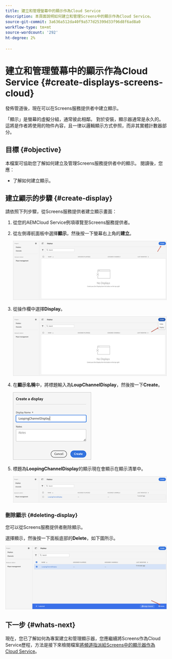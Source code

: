 ```yaml
---
title: 建立和管理螢幕中的顯示作為Cloud Service
description: 本頁面說明如何建立和管理Screens中的顯示作為Cloud Service。
source-git-commit: 3a636a512da40f9a577d25399d33f96d8f6ad8a0
workflow-type: tm+mt
source-wordcount: '292'
ht-degree: 2%

---
```



# 建立和管理螢幕中的顯示作為Cloud Service {#create-displays-screens-cloud}

發佈管道後，現在可以在Screens服務提供者中建立顯示。

「顯示」是螢幕的虛擬分組，通常彼此相鄰。 對於安裝，顯示器通常是永久的。 這將是作者將使用的物件內容，且一律以邏輯顯示方式參照，而非其實體計數器部分。

## 目標 {#objective}

本檔案可協助您了解如何建立及管理Screens服務提供者中的顯示。 閱讀後，您應：

* 了解如何建立顯示。

## 建立顯示的步驟 {#create-display}

請依照下列步驟，從Screens服務提供者建立顯示畫面：

1. 從您的AEMCloud Service例項導覽至Screens服務提供者。
1. 從左側導航面板中選擇&#x200B;**顯示**，然後按一下螢幕右上角的&#x200B;**建立**。

   ![影像](/help/screens-cloud/assets/display/disp-1.png)

1. 從操作欄中選擇&#x200B;**Display**。

   ![影像](/help/screens-cloud/assets/display/disp-2.png)

1. 在&#x200B;**顯示名稱**&#x200B;中，將標題輸入為&#x200B;**LoupChannelDisplay**，然後按一下&#x200B;**Create**。

   ![影像](/help/screens-cloud/assets/display/disp3.png)

1. 標題為&#x200B;**LoopingChannelDisplay**&#x200B;的顯示現在會顯示在顯示清單中。

   ![影像](/help/screens-cloud/assets/display/disp-4.png)

### 刪除顯示 {#deleting-display}

您可以從Screens服務提供者刪除顯示。

選擇顯示，然後按一下面板底部的&#x200B;**Delete**，如下圖所示。

![影像](/help/screens-cloud/assets/display/disp-5.png)

## 下一步 {#whats-next}

現在，您已了解如何為專案建立和管理顯示器，您應繼續將Screens作為Cloud Service歷程，方法是接下來檢閱檔案[將頻道指派給Screens中的顯示器作為Cloud Service](https://experienceleague.adobe.com/docs/experience-manager-cloud-service/screens-as-cloud-service/create-content/assigning-channels-to-display.html?lang=en)。